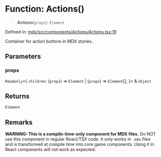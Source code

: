 # Function: Actions()

> **Actions**(`props`): `Element`

Defined in: [mdx/src/components/Actions/Actions.tsx:19](https://github.com/laruss/react-text-game/blob/9170bd136d7f37dbbee8bf6f71732f065efa0401/packages/mdx/src/components/Actions/Actions.tsx#L19)

Container for action buttons in MDX stories.

## Parameters

### props

`Readonly`\<\{ `children`: (`props`) => `Element` \| (`props`) => `Element`[]; \}\> & `object`

## Returns

`Element`

## Remarks

**WARNING: This is a compile-time-only component for MDX files.**
Do NOT use this component in regular React/TSX code. It only works in `.mdx` files
and is transformed at compile time into core game components. Using it in React components
will not work as expected.
